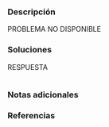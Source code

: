 ### Descripción 
PROBLEMA NO DISPONIBLE
### Soluciones
RESPUESTA

```

```
### Notas adicionales 

### Referencias 
